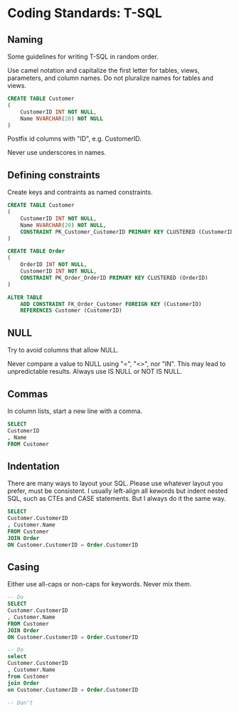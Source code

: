 # 

# 

# Coding Standards: T-SQL

## Naming

Some guidelines for writing T-SQL in random order.

Use camel notation and capitalize the first letter for tables, views, parameters, and column names.  Do not pluralize names for tables and views.

```sql
CREATE TABLE Customer
(
    CustomerID INT NOT NULL,
    Name NVARCHAR(20) NOT NULL
)
```

Postfix id columns with "ID", e.g. CustomerID.

Never use underscores in names.

## Defining constraints

Create keys and contraints as named constraints.

```sql
CREATE TABLE Customer
(
    CustomerID INT NOT NULL,
    Name NVARCHAR(20) NOT NULL,
    CONSTRAINT PK_Customer_CustomerID PRIMARY KEY CLUSTERED (CustomerID)
)

CREATE TABLE Order
(
    OrderID INT NOT NULL,
    CustomerID INT NOT NULL,
    CONSTRAINT PK_Order_OrderID PRIMARY KEY CLUSTERED (OrderID)
)

ALTER TABLE 
    ADD CONSTRAINT FK_Order_Customer FOREIGN KEY (CustomerID)     
    REFERENCES Customer (CustomerID)
```

## NULL

Try to avoid columns that allow NULL.

Never compare a value to NULL using "=", "&lt;&gt;", nor "IN".  This may lead to unpredictable results.  Always use IS NULL or NOT IS NULL.

## Commas

In column lists, start a new line with a comma.

```SQL
SELECT
CustomerID
, Name
FROM Customer
```

## Indentation

There are many ways to layout your SQL. Please use whatever layout you prefer, must be consistent.  I usually left-align all kewords but indent nested SQL, such as CTEs and CASE statements.  But I always do it the same way.

```SQL
SELECT
Customer.CustomerID
, Customer.Name
FROM Customer
JOIN Order
ON Customer.CustomerID = Order.CustomerID
```

## Casing

Either use all-caps or non-caps for keywords.  Never mix them.

```SQL
-- Do
SELECT
Customer.CustomerID
, Customer.Name
FROM Customer
JOIN Order
ON Customer.CustomerID = Order.CustomerID

-- Do
select
Customer.CustomerID
, Customer.Name
from Customer
join Order
on Customer.CustomerID = Order.CustomerID

-- Don't
```




